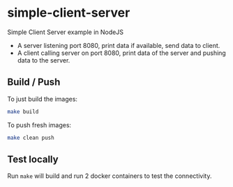 # simple-client-server
Simple Client Server example in NodeJS

- A server listening port 8080, print data if available, send data to client.
- A client calling server on port 8080, print data of the server and pushing data to the server.

## Build / Push

To just build the images:
```sh
make build
```

To push fresh images:
```sh
make clean push
```

## Test locally

Run `make` will build and run 2 docker containers to test the connectivity.